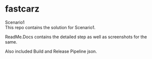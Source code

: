# fastcarz
Scenario1  
This repo contains the solution for Scenario1. 

ReadMe.Docs contains the detailed step as well as screenshots for the same.

Also included Build and Release Pipeline json.


